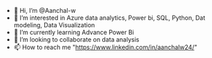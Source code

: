 - 👋 Hi, I’m @Aanchal-w
- 👀 I’m interested in Azure data analytics, Power bi, SQL, Python, Dat modeling, Data Visualization
- 🌱 I’m currently learning Advance Power Bi
- 💞️ I’m looking to collaborate on data analysis 
- 📫 How to reach me "https://www.linkedin.com/in/aanchalw24/"
  

<!---
Aanchal-w/Aanchal-w is a ✨ special ✨ repository because its `README.md` (this file) appears on your GitHub profile.
You can click the Preview link to take a look at your changes.
--->
